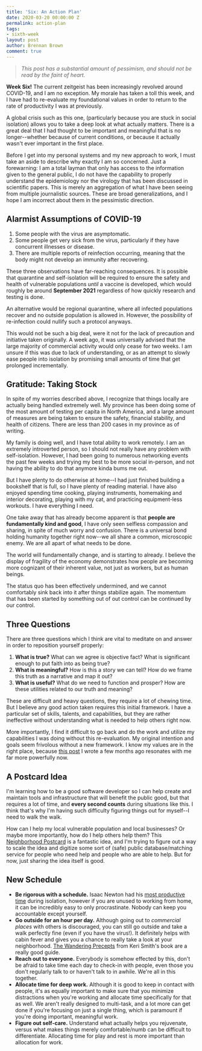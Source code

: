 ```yaml
---
title: 'Six: An Action Plan'
date: 2020-03-20 00:00:00 Z
permalink: action-plan
tags:
- sixth-week
layout: post
author: Brennan Brown
comment: true
---
```


> *This post has a substantial amount of pessimism, and should not be read by the faint of heart.*

**Week Six!** The current zeitgeist has been increasingly revolved around COVID-19, and I am no exception. My morale has taken a toll this week, and I have had to re-evaluate my foundational values in order to return to the rate of productivity I was at previously. 

A global crisis such as this one, (particularly because you are stuck in social isolation) allows you to take a deep look at what actually matters. There is a great deal that I had thought to be important and meaningful that is no longer--whether because of current conditions, or because it actually wasn't ever important in the first place.

Before I get into my personal systems and my new approach to work, I must take an aside to describe why exactly I am so concerned. Just a forewarning: I am a total layman that only has access to the information given to the general public, I do not have the capability to properly understand the epidemiology nor the virology that has been discussed in scientific papers. This is merely an aggregation of what I have been seeing from multiple journalistic sources. These are broad generalizations, and I hope I am incorrect about them in the pessimistic direction.  

## Alarmist Assumptions of COVID-19

1. Some people with the virus are asymptomatic.
2. Some people get very sick from the virus, particularly if they have concurrent illnesses or disease.
3. There are multiple reports of reinfection occurring, meaning that the body might not develop an immunity after recovering.

These three observations have far-reaching consequences. It is possible that quarantine and self-isolation will be required to ensure the safety and health of vulnerable populations *until* a vaccine is developed, which would roughly be around **September 2021** regardless of how quickly research and testing is done.

An alternative would be regional quarantine, where all infected populations recover and no outside population is allowed in. However, the possibility of re-infection could nullify such a protocol anyways.

This would not be such a big deal, were it not for the lack of precaution and initiative taken originally. A week ago, it was universally advised that the large majority of commercial activity would only cease for two weeks. I am unsure if this was due to lack of understanding, or as an attempt to slowly ease people into isolation by promising small amounts of time that get prolonged incrementally.

## Gratitude: Taking Stock

In spite of my worries described above, I recognize that things locally are actually being handled extremely well. My province has been doing some of the most amount of testing per capita in North America, and a large amount of measures are being taken to ensure the safety, financial stability, and health of citizens. There are less than 200 cases in my province as of writing. 

My family is doing well, and I have total ability to work remotely. I am an extremely introverted person, so I should not really have any problem with self-isolation. However, I had been going to numerous networking events the past few weeks and trying my best to be more social in-person, and not having the ability to do that anymore kinda bums me out. 

But I have plenty to do otherwise at home--I had just finished building a bookshelf that is full, so I have plenty of reading material. I have also enjoyed spending time cooking, playing instruments, homemaking and interior decorating, playing with my cat, and practicing equipment-less workouts. I have everything I need.

One take away that has already become apparent is that **people are fundamentally kind and good**, I have only seen selfless compassion and sharing, in spite of much worry and confusion. There is a universal bond holding humanity together right now--we all share a common, microscopic enemy. We are all apart of what needs to be done. 

The world will fundamentally change, and is starting to already. I believe the display of fragility of the economy demonstrates how people are becoming more cognizant of their inherent value, not just as workers, but as human beings.

The status quo has been effectively undermined, and we cannot comfortably sink back into it after things stabilize again. The momentum that has been started by something out of out control can be continued by our control. 

## Three Questions

There are three questions which I think are vital to meditate on and answer in order to reposition yourself properly:

1. **What is true?** What can we agree is objective fact? What is significant enough to put faith into as being true?
2. **What is meaningful?** How is this a story we can tell? How do we frame this truth as a narrative and map it out? 
3. **What is useful?** What do we need to function and prosper? How are these utilities related to our truth and meaning?

These are difficult and heavy questions, they require a lot of chewing time. But I believe any good action taken requires this initial framework. I have a particular set of skills, talents, and capabilities, but they are rather ineffective without understanding what is needed to help others right now. 

More importantly, I find it difficult to go back and do the work and utilize my capabilities I was doing without this re-evaluation. My original intention and goals seem frivolous without a new framework. I know my values are in the right place, because [this post](http://wandernotebook.com/23-dying-without-seeing-you-again/) I wrote a few months ago resonates with me far more powerfully now. 

## A Postcard Idea

I'm learning how to be a good software developer so I can help create and maintain tools and infrastructure that will benefit the public good, but that requires a lot of time, and **every second counts** during situations like this. I think that's why I'm having such difficulty figuring things out for myself--I need to walk the walk. 

How can I help my local vulnerable population and local businesses? Or maybe more importantly, how do I help others help them? This [Neighborhood Postcard](https://twitter.com/MrJonnyGreen/status/1238454626019684355) is a fantastic idea, and I'm trying to figure out a way to scale the idea and digitize some sort of (safe) public database/matching service  for people who need help and people who are able to help.  But for now, just sharing the idea itself is good.

## New Schedule

* **Be rigorous with a schedule.** Isaac Newton had his [most productive time](https://www.smh.com.au/national/how-to-make-a-virtue-of-self-isolation-the-plague-and-isaac-newton-s-year-of-invention-20200316-p54ahe.html) during isolation, however if you are unused to working from home, it can be incredibly easy to only procrastinate. Nobody can keep you accountable except yourself.
* **Go outside for an hour per day.** Although going out to *commercial places*  with others is discouraged, you can still go outside and take a walk perfectly fine (even if you have the virus!). It definitely helps with cabin fever and gives you a chance to really take a look at your neighborhood. [The Wandering Precepts](https://1.bp.blogspot.com/-RwSXmTXiKtI/VxYK1D_KNGI/AAAAAAAAIsM/FGJjLQhND9EBt6ZX9t465TPWyg7uDNMdgCLcB/s1600/wandering.JPG) from Keri Smith's book are a really good guide.
* **Reach out to everyone.** Everybody is somehow effected by this, don't be afraid to take time each day to check-in with people, even those you don't regularly talk to or haven't talk to in awhile. We're all in this together. 
* **Allocate time for deep work.** Although it is good to keep in contact with people, it's as equally important to make sure that you minimize distractions when you're working and allocate time specifically for that as well. We aren't really designed to multi-task, and a lot more can get done if you're focusing on just a single thing, which is paramount if you're doing important, meaningful work.
* **Figure out self-care.** Understand what actually helps you rejuvenate, versus what makes things merely comfortable/numb can be difficult to differentiate. Allocating time for play and rest is more important than allocation for work.